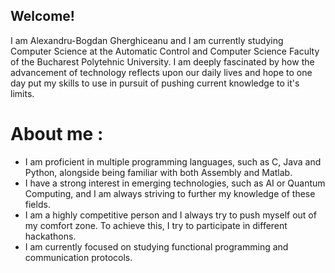 ## Welcome! 

<!--
**alexgherghiceanu/alexgherghiceanu** is a ✨ _special_ ✨ repository because its `README.md` (this file) appears on your GitHub profile.

Here are some ideas to get you started:

- 🔭 I’m currently working on ...
- 🌱 I’m currently learning ...
- 👯 I’m looking to collaborate on ...
- 🤔 I’m looking for help with ...
- 💬 Ask me about ...
- 📫 How to reach me: ...
- 😄 Pronouns: ...
- ⚡ Fun fact: ...
-->

I am Alexandru-Bogdan Gherghiceanu and I am currently studying Computer Science at the Automatic Control and Computer Science Faculty of the Bucharest Polytehnic University. I am deeply fascinated by how the advancement of technology reflects upon our daily lives and hope to one day put my skills to use in pursuit of pushing current knowledge to it's limits. 

# About me :

- I am proficient in multiple programming languages, such as C, Java and Python, alongside being familiar with both Assembly and Matlab.
- I have a strong interest in emerging technologies, such as AI or Quantum Computing, and I am always striving to further my knowledge of these fields.
- I am a highly competitive person and I always try to push myself out of my comfort zone. To achieve this, I try to participate in different hackathons.
- I am currently focused on studying functional programming and communication protocols. 
